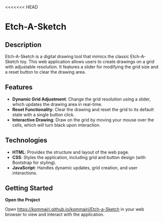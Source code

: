 <<<<<<< HEAD


# Etch-A-Sketch

## Description

Etch-A-Sketch is a digital drawing tool that mimics the classic Etch-A-Sketch toy. This web application allows users to create drawings on a grid with adjustable resolution. It features a slider for modifying the grid size and a reset button to clear the drawing area.

## Features

- **Dynamic Grid Adjustment**: Change the grid resolution using a slider, which updates the drawing area in real-time.
- **Reset Functionality**: Clear the drawing and reset the grid to its default state with a single button click.
- **Interactive Drawing**: Draw on the grid by moving your mouse over the cells, which will turn black upon interaction.

## Technologies

- **HTML**: Provides the structure and layout of the web page.
- **CSS**: Styles the application, including grid and button design (with Bootstrap for styling).
- **JavaScript**: Handles dynamic updates, grid creation, and user interactions.

## Getting Started

**Open the Project**

   Open https://kommairi.github.io/kommairi/Etch-a-Sketch in your web browser to view and interact with the application.
